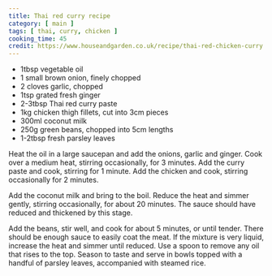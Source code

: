 ```yaml
---
title: Thai red curry recipe
category: [ main ]
tags: [ thai, curry, chicken ]
cooking_time: 45
credit: https://www.houseandgarden.co.uk/recipe/thai-red-chicken-curry
---
```


- 1tbsp vegetable oil
- 1 small brown onion, finely chopped
- 2 cloves garlic, chopped
- 1tsp grated fresh ginger
- 2-3tbsp Thai red curry paste
- 1kg chicken thigh fillets, cut into 3cm pieces
- 300ml coconut milk
- 250g green beans, chopped into 5cm lengths
- 1-2tbsp fresh parsley leaves

Heat the oil in a large saucepan and add the onions, garlic and ginger. Cook over a medium heat, stirring occasionally, for 3 minutes. Add the curry paste and cook, stirring for 1 minute. Add the chicken and cook, stirring occasionally for 2 minutes.

Add the coconut milk and bring to the boil. Reduce the heat and simmer gently, stirring occasionally, for about 20 minutes. The sauce should have reduced and thickened by this stage.

Add the beans, stir well, and cook for about 5 minutes, or until tender. There should be enough sauce to easily coat the meat. If the mixture is very liquid, increase the heat and simmer until reduced. Use a spoon to remove any oil that rises to the top. Season to taste and serve in bowls topped with a handful of parsley leaves, accompanied with steamed rice.
